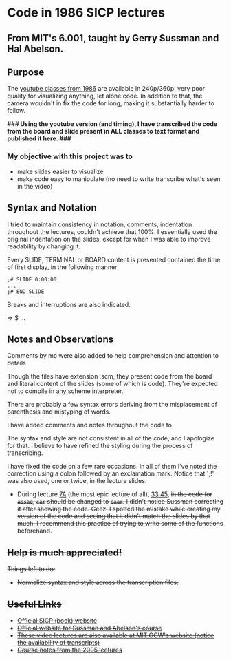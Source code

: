 
Code in 1986 SICP lectures
==========================

## From MIT's 6.001, taught by Gerry Sussman and Hal Abelson.

## Purpose

The [youtube classes from 1986](https://www.youtube.com/course?list=ECE18841CABEA24090) are available in 240p/360p, very poor quality for visualizing anything, let alone code. In addition to that, the camera wouldn't in fix the code for long, making it substantially harder to follow.

**### Using the youtube version (and timing), I have transcribed the code from the board and slide present in ALL classes to text format and published it here. ###**

### My objective with this project was to
-	make slides easier to visualize
-	make code easy to manipulate (no need to write transcribe what's seen in the video)


Syntax and Notation
-------------------

I tried to maintain consistency in notation, comments, indentation throughout the lectures, couldn't achieve that 100%. I essentially used the original indentation on the slides, except for when I was able to improve readability by changing it.

Every SLIDE, TERMINAL or BOARD content is presented contained the time of first display, in the following manner
	
	;# SLIDE 0:00:00
	...
	;# END SLIDE

Breaks and interruptions are also indicated.

=>
$
...


Notes and Observations
----------------------

Comments by me were also added to help comprehension and attention to details

Though the files have extension .scm, they present code from the board and literal content of the slides (some of which is code). They're expected not to compile in any scheme interpreter.

There are probably a few syntax errors deriving from the misplacement of parenthesis and mistyping of words.

I have added comments and notes throughout the code to 

The syntax and style are not consistent in all of the code, and I apologize for that. I believe to have refined the styling during the process of transcribing.

I have fixed the code on a few rare occasions. In all of them I've noted the correction using a colon followed by an exclamation mark. Notice that ';!' was also used, one or twice, in the lecture slides.

-	During lecture [7A]() (the most epic lecture of all), [33:45](http://youtu.be/0m6hoOelZH8?t=33m45s), <strike>in the code for `assaq`, `car` should be changed to `caar`.<strike>
	I didn't notice Sussman correcting it after showing the code. Geez.
	I spotted the mistake while creating my version of the code and seeing that it didn't match the slides by that much. I recommend this practice of trying to write some of the functions beforehand.


Help is much appreciated!
-------------------------

Things left to do:
- Normalize syntax and style across the transcription files.


Useful Links
------------

-	[Official SICP (book) website](http://mitpress.mit.edu/sicp/)
-	[Official website for Sussman and Abelson's course](http://groups.csail.mit.edu/mac/classes/6.001/abelson-sussman-lectures/)
-	[These video lectures are also available at MIT OCW's website (notice the availability of transcripts)](http://ocw.mit.edu/courses/electrical-engineering-and-computer-science/6-001-structure-and-interpretation-of-computer-programs-spring-2005/video-lectures/)
-	[Course notes from the 2005 lectures](http://ocw.mit.edu/courses/electrical-engineering-and-computer-science/6-001-structure-and-interpretation-of-computer-programs-spring-2005/lecture-notes/)